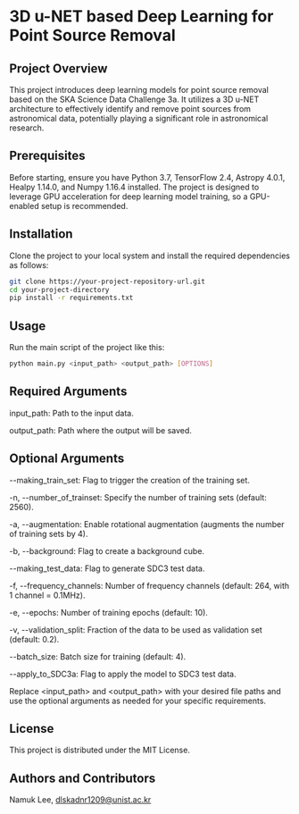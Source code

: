 # 3D u-NET based Deep Learning for Point Source Removal

## Project Overview
This project introduces deep learning models for point source removal based on the SKA Science Data Challenge 3a. It utilizes a 3D u-NET architecture to effectively identify and remove point sources from astronomical data, potentially playing a significant role in astronomical research.

## Prerequisites
Before starting, ensure you have Python 3.7, TensorFlow 2.4, Astropy 4.0.1, Healpy 1.14.0, and Numpy 1.16.4 installed. The project is designed to leverage GPU acceleration for deep learning model training, so a GPU-enabled setup is recommended.

## Installation
Clone the project to your local system and install the required dependencies as follows:

```bash
git clone https://your-project-repository-url.git
cd your-project-directory
pip install -r requirements.txt
```
## Usage
Run the main script of the project like this:

```bash
python main.py <input_path> <output_path> [OPTIONS]
```
## Required Arguments
input_path: Path to the input data.

output_path: Path where the output will be saved.
## Optional Arguments

--making_train_set: Flag to trigger the creation of the training set.

-n, --number_of_trainset: Specify the number of training sets (default: 2560).

-a, --augmentation: Enable rotational augmentation (augments the number of training sets by 4).

-b, --background: Flag to create a background cube.

--making_test_data: Flag to generate SDC3 test data.

-f, --frequency_channels: Number of frequency channels (default: 264, with 1 channel = 0.1MHz).

-e, --epochs: Number of training epochs (default: 10).

-v, --validation_split: Fraction of the data to be used as validation set (default: 0.2).

--batch_size: Batch size for training (default: 4).

--apply_to_SDC3a: Flag to apply the model to SDC3 test data.

Replace <input_path> and <output_path> with your desired file paths and use the optional arguments as needed for your specific requirements.

## License
This project is distributed under the MIT License.

## Authors and Contributors
Namuk Lee, dlskadnr1209@unist.ac.kr

